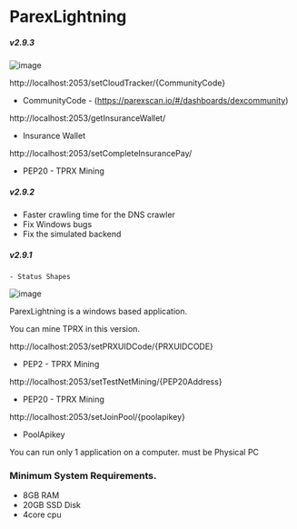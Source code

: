 # ParexLightning

##### v2.9.3

![image](https://github.com/parexchange/ParexLightning/assets/45968018/82ee5d85-d2c8-4188-b2bb-42716f22090d)

http://localhost:2053/setCloudTracker/{CommunityCode}
- CommunityCode - (https://parexscan.io/#/dashboards/dexcommunity)

http://localhost:2053/getInsuranceWallet/ 
- Insurance Wallet
  
http://localhost:2053/setCompleteInsurancePay/
- PEP20 - TPRX Mining


##### v2.9.2
- Faster crawling time for the DNS crawler
- Fix Windows bugs
- Fix the simulated backend


##### v2.9.1

```
- Status Shapes 
```
![image](https://github.com/parexchange/ParexLightning/assets/45968018/a3a56768-c6d0-4d0e-8bac-0c8587ed21e0)





ParexLightning is a windows based application.

You can mine TPRX in this version.

http://localhost:2053/setPRXUIDCode/{PRXUIDCODE}
- PEP2 - TPRX Mining

http://localhost:2053/setTestNetMining/{PEP20Address}
- PEP20 - TPRX Mining

http://localhost:2053/setJoinPool/{poolapikey}
- PoolApikey


You can run only 1 application on a computer.
must be Physical PC

### Minimum System Requirements.

- 8GB RAM
- 20GB SSD Disk
- 4core cpu


